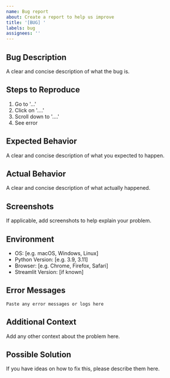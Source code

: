 ```yaml
---
name: Bug report
about: Create a report to help us improve
title: '[BUG] '
labels: bug
assignees: ''
---
```


## Bug Description
A clear and concise description of what the bug is.

## Steps to Reproduce
1. Go to '...'
2. Click on '....'
3. Scroll down to '....'
4. See error

## Expected Behavior
A clear and concise description of what you expected to happen.

## Actual Behavior
A clear and concise description of what actually happened.

## Screenshots
If applicable, add screenshots to help explain your problem.

## Environment
- OS: [e.g. macOS, Windows, Linux]
- Python Version: [e.g. 3.9, 3.11]
- Browser: [e.g. Chrome, Firefox, Safari]
- Streamlit Version: [if known]

## Error Messages
```
Paste any error messages or logs here
```

## Additional Context
Add any other context about the problem here.

## Possible Solution
If you have ideas on how to fix this, please describe them here.